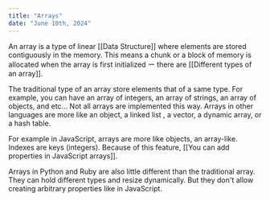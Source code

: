 ```yaml
---
title: "Arrays"
date: "June 10th, 2024"
---
```


An array is a type of linear [[Data Structure]] where elements are stored contiguously in the memory. This means a chunk or a block of memory is allocated when the array is first initialized ー there are [[Different types of an array]].

The traditional type of an array store elements that of a same type. For example, you can have an array of integers, an array of strings, an array of objects, and etc... Not all arrays are implemented this way. Arrays in other languages are more like an object, a linked list , a vector, a dynamic array, or a hash table.

For example in JavaScript, arrays are more like objects, an array-like. Indexes are keys (integers). Because of this feature, [[You can add properties in JavaScript arrays]].

Arrays in Python and Ruby are also little different than the traditional array. They can hold different types and resize dynamically. But they don't allow creating arbitrary properties like in JavaScript.